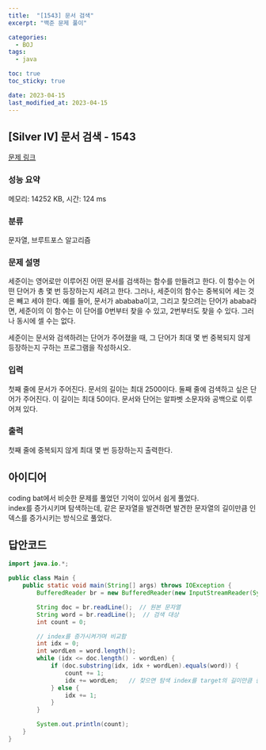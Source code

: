 ```yaml
---
title:  "[1543] 문서 검색"
excerpt: "백준 문제 풀이"

categories:
  - BOJ
tags:
  - java

toc: true
toc_sticky: true

date: 2023-04-15
last_modified_at: 2023-04-15
---
```

## [Silver IV] 문서 검색 - 1543 

[문제 링크](https://www.acmicpc.net/problem/1543) 

### 성능 요약

메모리: 14252 KB, 시간: 124 ms

### 분류

문자열, 브루트포스 알고리즘

### 문제 설명

<p>세준이는 영어로만 이루어진 어떤 문서를 검색하는 함수를 만들려고 한다. 이 함수는 어떤 단어가 총 몇 번 등장하는지 세려고 한다. 그러나, 세준이의 함수는 중복되어 세는 것은 빼고 세야 한다. 예를 들어, 문서가 abababa이고, 그리고 찾으려는 단어가 ababa라면, 세준이의 이 함수는 이 단어를 0번부터 찾을 수 있고, 2번부터도 찾을 수 있다. 그러나 동시에 셀 수는 없다.</p>

<p>세준이는 문서와 검색하려는 단어가 주어졌을 때, 그 단어가 최대 몇 번 중복되지 않게 등장하는지 구하는 프로그램을 작성하시오.</p>

### 입력 

 <p>첫째 줄에 문서가 주어진다. 문서의 길이는 최대 2500이다. 둘째 줄에 검색하고 싶은 단어가 주어진다. 이 길이는 최대 50이다. 문서와 단어는 알파벳 소문자와 공백으로 이루어져 있다.</p>

### 출력 

 <p>첫째 줄에 중복되지 않게 최대 몇 번 등장하는지 출력한다.</p>


## 아이디어
coding bat에서 비슷한 문제를 풀었던 기억이 있어서 쉽게 풀었다.  
index를 증가시키며 탐색하는데, 같은 문자열을 발견하면 발견한 문자열의 길이만큼 인덱스를 증가시키는 방식으로 풀었다.


## 답안코드
```java
import java.io.*;

public class Main {
    public static void main(String[] args) throws IOException {
        BufferedReader br = new BufferedReader(new InputStreamReader(System.in));

        String doc = br.readLine();  // 원본 문자열
        String word = br.readLine();  // 검색 대상
        int count = 0;

        // index를 증가시켜가며 비교함
        int idx = 0;
        int wordLen = word.length();
        while (idx <= doc.length() - wordLen) {
            if (doc.substring(idx, idx + wordLen).equals(word)) {
                count += 1;
                idx += wordLen;   // 찾으면 탐색 index를 target의 길이만큼 증가시킴
            } else {
                idx += 1;
            }
        }

        System.out.println(count);
    }
}
```